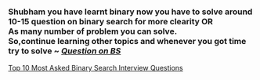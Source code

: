 
### Shubham you have learnt binary now  you have to solve around <br> 10-15 question on binary search for more clearity OR <br> As many number of problem you can solve. <br>So,continue learning other topics and whenever you got time try to solve  ~ *[Question on BS](https://medium.com/techie-delight/binary-search-practice-problems-4c856cd9f26c)*

[Top 10 Most Asked Binary Search Interview Questions](https://medium.com/@kirti07arora/top-10-most-asked-binary-search-interview-questions-c755026f3130)
